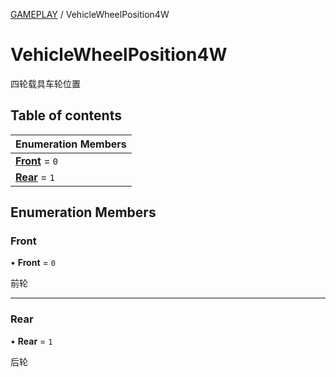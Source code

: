 [GAMEPLAY](../groups/Core.GAMEPLAY.md) / VehicleWheelPosition4W

# VehicleWheelPosition4W <Badge type="tip" text="Enumeration" /> <Score text="VehicleWheelPosition4W" />

四轮载具车轮位置

## Table of contents

| Enumeration Members |
| :-----|
| **[Front](mw.VehicleWheelPosition4W.md#front)** = ``0`` <br> |
| **[Rear](mw.VehicleWheelPosition4W.md#rear)** = ``1`` <br> |

## Enumeration Members

### Front <Score text="Front" /> 

• **Front** = ``0``

前轮

___

### Rear <Score text="Rear" /> 

• **Rear** = ``1``

后轮
